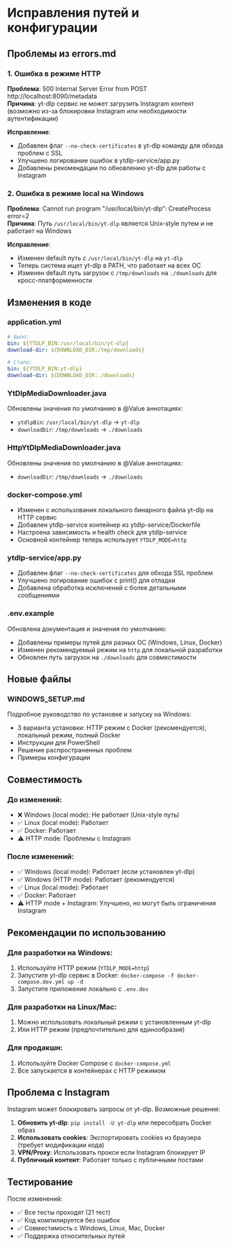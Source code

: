 # Исправления путей и конфигурации

## Проблемы из errors.md

### 1. Ошибка в режиме HTTP
**Проблема**: 500 Internal Server Error from POST http://localhost:8090/metadata  
**Причина**: yt-dlp сервис не может загрузить Instagram контент (возможно из-за блокировки Instagram или необходимости аутентификации)

**Исправление**:
- Добавлен флаг `--no-check-certificates` в yt-dlp команду для обхода проблем с SSL
- Улучшено логирование ошибок в ytdlp-service/app.py
- Добавлены рекомендации по обновлению yt-dlp для работы с Instagram

### 2. Ошибка в режиме local на Windows
**Проблема**: Cannot run program "/usr/local/bin/yt-dlp": CreateProcess error=2  
**Причина**: Путь `/usr/local/bin/yt-dlp` является Unix-style путем и не работает на Windows

**Исправление**:
- Изменен default путь с `/usr/local/bin/yt-dlp` на `yt-dlp`
- Теперь система ищет yt-dlp в PATH, что работает на всех ОС
- Изменен default путь загрузок с `/tmp/downloads` на `./downloads` для кросс-платформенности

## Изменения в коде

### application.yml
```yaml
# Было:
bin: ${YTDLP_BIN:/usr/local/bin/yt-dlp}
download-dir: ${DOWNLOAD_DIR:/tmp/downloads}

# Стало:
bin: ${YTDLP_BIN:yt-dlp}
download-dir: ${DOWNLOAD_DIR:./downloads}
```

### YtDlpMediaDownloader.java
Обновлены значения по умолчанию в @Value аннотациях:
- `ytdlpBin`: `/usr/local/bin/yt-dlp` → `yt-dlp`
- `downloadDir`: `/tmp/downloads` → `./downloads`

### HttpYtDlpMediaDownloader.java
Обновлены значения по умолчанию в @Value аннотациях:
- `downloadDir`: `/tmp/downloads` → `./downloads`

### docker-compose.yml
- Изменен с использования локального бинарного файла yt-dlp на HTTP сервис
- Добавлен ytdlp-service контейнер из ytdlp-service/Dockerfile
- Настроена зависимость и health check для ytdlp-service
- Основной контейнер теперь использует `YTDLP_MODE=http`

### ytdlp-service/app.py
- Добавлен флаг `--no-check-certificates` для обхода SSL проблем
- Улучшено логирование ошибок с print() для отладки
- Добавлена обработка исключений с более детальными сообщениями

### .env.example
Обновлена документация и значения по умолчанию:
- Добавлены примеры путей для разных ОС (Windows, Linux, Docker)
- Изменен рекомендуемый режим на `http` для локальной разработки
- Обновлен путь загрузок на `./downloads` для совместимости

## Новые файлы

### WINDOWS_SETUP.md
Подробное руководство по установке и запуску на Windows:
- 3 варианта установки: HTTP режим с Docker (рекомендуется), локальный режим, полный Docker
- Инструкции для PowerShell
- Решение распространенных проблем
- Примеры конфигурации

## Совместимость

### До изменений:
- ❌ Windows (local mode): Не работает (Unix-style путь)
- ✅ Linux (local mode): Работает
- ✅ Docker: Работает
- ⚠️ HTTP mode: Проблемы с Instagram

### После изменений:
- ✅ Windows (local mode): Работает (если установлен yt-dlp)
- ✅ Windows (HTTP mode): Работает (рекомендуется)
- ✅ Linux (local mode): Работает
- ✅ Docker: Работает
- ⚠️ HTTP mode + Instagram: Улучшено, но могут быть ограничения Instagram

## Рекомендации по использованию

### Для разработки на Windows:
1. Используйте HTTP режим (`YTDLP_MODE=http`)
2. Запустите yt-dlp сервис в Docker: `docker-compose -f docker-compose.dev.yml up -d`
3. Запустите приложение локально с `.env.dev`

### Для разработки на Linux/Mac:
1. Можно использовать локальный режим с установленным yt-dlp
2. Или HTTP режим (предпочтительно для единообразия)

### Для продакшн:
1. Используйте Docker Compose с `docker-compose.yml`
2. Все запускается в контейнерах с HTTP режимом

## Проблема с Instagram

Instagram может блокировать запросы от yt-dlp. Возможные решения:

1. **Обновить yt-dlp**: `pip install -U yt-dlp` или пересобрать Docker образ
2. **Использовать cookies**: Экспортировать cookies из браузера (требует модификации кода)
3. **VPN/Proxy**: Использовать прокси если Instagram блокирует IP
4. **Публичный контент**: Работает только с публичными постами

## Тестирование

После изменений:
- ✅ Все тесты проходят (21 тест)
- ✅ Код компилируется без ошибок
- ✅ Совместимость с Windows, Linux, Mac, Docker
- ✅ Поддержка относительных путей
